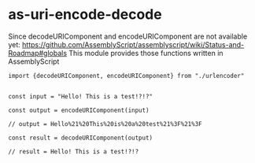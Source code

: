 # as-uri-encode-decode

Since decodeURIComponent and encodeURIComponent are not available yet: https://github.com/AssemblyScript/assemblyscript/wiki/Status-and-Roadmap#globals
This module provides those functions written in AssemblyScript

```
import {decodeURIComponent, encodeURIComponent} from "./urlencoder"


const input = "Hello! This is a test!?!?"

const output = encodeURIComponent(input)

// output = Hello%21%20This%20is%20a%20test%21%3F%21%3F

const result = decodeURIComponent(output)

// result = Hello! This is a test!?!?
```
